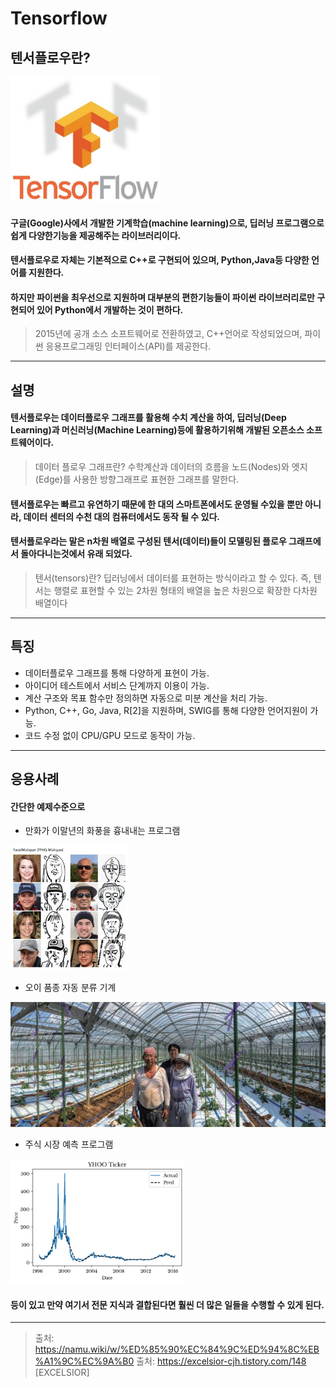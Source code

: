 # Tensorflow

## 텐서플로우란?

<img src= ten.jpg widh = 200 height = 200> 

#### 구글(Google)사에서 개발한 기계학습(machine learning)으로, 딥러닝 프로그램으로 쉽게 다양한기능을 제공해주는 라이브러리이다.
#### 텐서플로우로 자체는 기본적으로 C++로 구현되어 있으며, Python,Java등 다양한 언어를 지원한다.
#### 하지만 파이썬을 최우선으로 지원하며 대부분의 편한기능들이 파이썬 라이브러리로만 구현되어 있어 Python에서 개발하는 것이 편하다.
> 2015년에 공개 소스 소프트웨어로 전환하였고, C++언어로 작성되었으며, 파이썬 응용프로그래밍 인터페이스(API)를 제공한다.
-----------------------------------------------------------------------------------------------------------------------
## 설명

#### 텐서플로우는 데이터플로우 그래프를 활용해 수치 계산을 하여, 딥러닝(Deep Learning)과 머신러닝(Machine Learning)등에 활용하기위해 개발된 오픈소스 소프트웨어이다.
> 데이터 플로우 그래프란? 수학계산과 데이터의 흐름을 노드(Nodes)와 엣지(Edge)를 사용한 방향그래프로 표현한 그래프를 말한다.
#### 텐서플로우는 빠르고 유연하기 때문에 한 대의 스마트폰에서도 운영될 수있을 뿐만 아니라, 데이터 센터의 수천 대의 컴퓨터에서도 동작 될 수 있다. 
#### 텐서플로우라는 말은 n차원 배열로 구성된 텐서(데이터)들이 모델링된 플로우 그래프에서 돌아다니는것에서 유래 되었다.
>텐서(tensors)란? 딥러닝에서 데이터를 표현하는 방식이라고 할 수 있다. 즉, 텐서는 행렬로 표현할 수 있는 2차원 형태의 배열을 높은 차원으로 확장한 다차원 배열이다

-----------------------------------------------------------------------------
## 특징

* 데이터플로우 그래프를 통해 다양하게 표현이 가능.
* 아이디어 테스트에서 서비스 단계까지 이용이 가능.
* 계산 구조와 목표 함수만 정의하면 자동으로 미분 계산을 처리 가능.
* Python, C++, Go, Java, R[2]을 지원하며, SWIG를 통해 다양한 언어지원이 가능.
* 코드 수정 없이 CPU/GPU 모드로 동작이 가능.

--------------------------------------------------------------------------------
## 응용사례

#### 간단한 예제수준으로 
* 만화가 이말년의 화풍을 흉내내는 프로그램

<img src= ㅇㅁㄴ.jpg widh = 200 height = 200>

* 오이 품종 자동 분류 기계 

<img src= ㅇㅇ.jpg widh = 200 height = 200> 

* 주식 시장 예측 프로그램

<img src= ㅈㅅ.png widh = 200 height = 200> 

#### 등이 있고 만약 여기서 전문 지식과 결합된다면 훨씬 더 많은 일들을 수행할 수 있게 된다.

------------------------------------------------------------------------------------
> 출처: https://namu.wiki/w/%ED%85%90%EC%84%9C%ED%94%8C%EB%A1%9C%EC%9A%B0
> 출처: https://excelsior-cjh.tistory.com/148 [EXCELSIOR]
